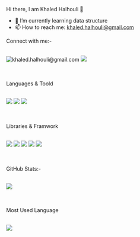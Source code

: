  Hi there, I am Khaled Halhouli 👋



- 🌱 I’m currently learning data structure
- 📫 How to reach me: khaled.halhouli@gmail.com


Connect with me:-
<br>
<br>

<img src="https://img.shields.io/badge/Gmail-D14836?style=for-the-badge&logo=gmail&logoColor=white" alt="khaled.halhouli@gmail.com" />
<a href="https://www.linkedin.com/in/khaled-halhouli/"><img src="https://img.shields.io/badge/LinkedIn-0077B5?style=for-the-badge&logo=linkedin&logoColor=white" /></a>

<br>
<br>
<br>

Languages & Toold
<br>
<br>

<img src="https://img.shields.io/badge/CSS3-1572B6?style=for-the-badge&logo=css3&logoColor=white" />
<img src="https://img.shields.io/badge/HTML5-E34F26?style=for-the-badge&logo=html5&logoColor=white" />
<img src="https://img.shields.io/badge/JavaScript-323330?style=for-the-badge&logo=javascript&logoColor=F7DF1E" />

<br>
<br>
<br>

Libraries & Framwork
<br>
<br>

<img src="https://img.shields.io/badge/Bootstrap-563D7C?style=for-the-badge&logo=bootstrap&logoColor=white" />
<img src="https://img.shields.io/badge/Express.js-000000?style=for-the-badge&logo=express&logoColor=white" />
<img src="https://img.shields.io/badge/jQuery-0769AD?style=for-the-badge&logo=jquery&logoColor=white" />
<img src="https://img.shields.io/badge/React-20232A?style=for-the-badge&logo=react&logoColor=61DAFB" />
<img src="https://img.shields.io/badge/Redux-593D88?style=for-the-badge&logo=redux&logoColor=white" />
<br>
<br>
<br>

GitHub Stats:-
<br>
<br>

<img src="https://github-readme-stats.vercel.app/api?username=khaledHalhouli" />
<br>
<br>
<br>

Most Used Language
<br>
<br>

<img src="https://github-readme-stats.vercel.app/api/top-langs/?username=khaledHalhouli" />

